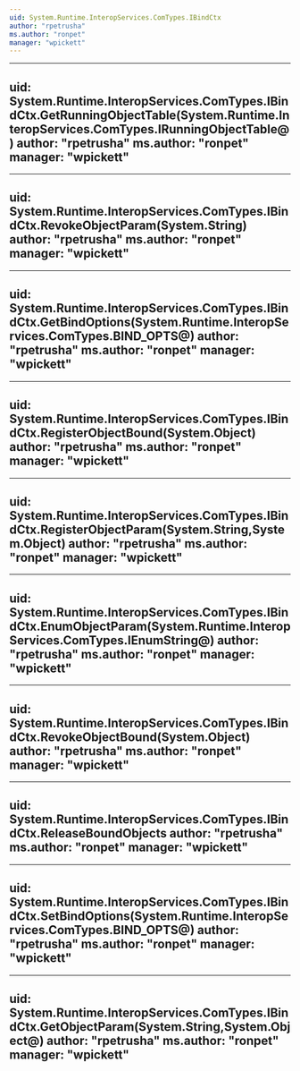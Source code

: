 ```yaml
---
uid: System.Runtime.InteropServices.ComTypes.IBindCtx
author: "rpetrusha"
ms.author: "ronpet"
manager: "wpickett"
---
```


---
uid: System.Runtime.InteropServices.ComTypes.IBindCtx.GetRunningObjectTable(System.Runtime.InteropServices.ComTypes.IRunningObjectTable@)
author: "rpetrusha"
ms.author: "ronpet"
manager: "wpickett"
---

---
uid: System.Runtime.InteropServices.ComTypes.IBindCtx.RevokeObjectParam(System.String)
author: "rpetrusha"
ms.author: "ronpet"
manager: "wpickett"
---

---
uid: System.Runtime.InteropServices.ComTypes.IBindCtx.GetBindOptions(System.Runtime.InteropServices.ComTypes.BIND_OPTS@)
author: "rpetrusha"
ms.author: "ronpet"
manager: "wpickett"
---

---
uid: System.Runtime.InteropServices.ComTypes.IBindCtx.RegisterObjectBound(System.Object)
author: "rpetrusha"
ms.author: "ronpet"
manager: "wpickett"
---

---
uid: System.Runtime.InteropServices.ComTypes.IBindCtx.RegisterObjectParam(System.String,System.Object)
author: "rpetrusha"
ms.author: "ronpet"
manager: "wpickett"
---

---
uid: System.Runtime.InteropServices.ComTypes.IBindCtx.EnumObjectParam(System.Runtime.InteropServices.ComTypes.IEnumString@)
author: "rpetrusha"
ms.author: "ronpet"
manager: "wpickett"
---

---
uid: System.Runtime.InteropServices.ComTypes.IBindCtx.RevokeObjectBound(System.Object)
author: "rpetrusha"
ms.author: "ronpet"
manager: "wpickett"
---

---
uid: System.Runtime.InteropServices.ComTypes.IBindCtx.ReleaseBoundObjects
author: "rpetrusha"
ms.author: "ronpet"
manager: "wpickett"
---

---
uid: System.Runtime.InteropServices.ComTypes.IBindCtx.SetBindOptions(System.Runtime.InteropServices.ComTypes.BIND_OPTS@)
author: "rpetrusha"
ms.author: "ronpet"
manager: "wpickett"
---

---
uid: System.Runtime.InteropServices.ComTypes.IBindCtx.GetObjectParam(System.String,System.Object@)
author: "rpetrusha"
ms.author: "ronpet"
manager: "wpickett"
---
